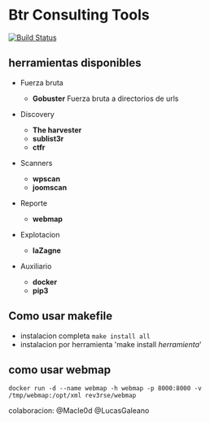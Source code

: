 # Btr Consulting Tools
[![Build Status](https://travis-ci.org/btrconsulting/tools.svg?branch=master)](https://travis-ci.org/btrconsulting/tools)

## herramientas disponibles
- Fuerza bruta
  - **Gobuster** Fuerza bruta a directorios de urls

- Discovery
  - **The harvester**
  - **sublist3r**
  - **ctfr**

- Scanners
  - **wpscan**
  - **joomscan**

- Reporte
  - **webmap**

- Explotacion
  - **laZagne**

- Auxiliario
  - **docker**
  - **pip3**


## Como usar makefile
- instalacion completa `make install all`
- instalacion por herramienta 'make install _herramienta_'

## como usar webmap

`docker run -d --name webmap -h webmap -p 8000:8000 -v /tmp/webmap:/opt/xml rev3rse/webmap`




colaboracion:
  @Macle0d
  @LucasGaleano
